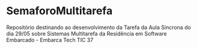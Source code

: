 # SemaforoMultitarefa
Repositório destinando ao desenvolvimento da Tarefa da Aula Síncrona do dia 29/05 sobre Sistemas Multitarefa da Residência em Software Embarcado - Embarca Tech TIC 37
